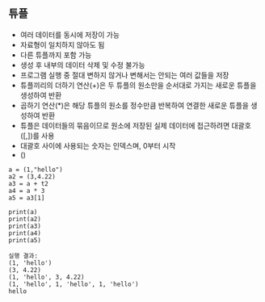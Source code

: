 ## 튜플
* 여러 데이터를 동시에 저장이 가능
* 자료형이 일치하지 않아도 됨
* 다른 튜플까지 포함 가능
* 생성 후 내부의 데이터 삭제 및 수정 불가능
* 프로그램 실행 중 절대 변하지 않거나 변해서는 안되는 여러 값들을 저장
* 튜플끼리의 더하기 연산(+)은 두 튜플의 원소만을 순서대로 가지는 새로운 튜플을 생성하여 반환
* 곱하기 연산(*)은 해당 튜플의 원소를 정수만큼 반복하여 연결한 새로운 튜플을 생성하여 반환
* 튜플은 데이터들의 묶음이므로 원소에 저장된 실제 데이터에 접근하려면 대괄호([,])를 사용
* 대괄호 사이에 사용되는 숫자는 인덱스며, 0부터 시작
* () 

~~~
a = (1,"hello")
a2 = (3,4.22)
a3 = a + t2
a4 = a * 3
a5 = a3[1]

print(a)
print(a2)
print(a3)
print(a4)
print(a5)
~~~
~~~
실행 결과: 
(1, 'hello')
(3, 4.22)
(1, 'hello', 3, 4.22)
(1, 'hello', 1, 'hello', 1, 'hello')
hello
~~~
